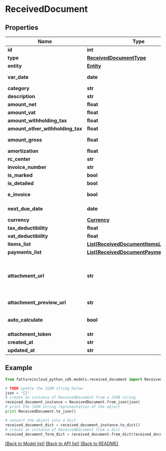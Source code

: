 # ReceivedDocument


## Properties
Name | Type | Description | Notes
------------ | ------------- | ------------- | -------------
**id** | **int** | Unique identifier of the document. | [optional] 
**type** | [**ReceivedDocumentType**](ReceivedDocumentType.md) |  | [optional] 
**entity** | [**Entity**](Entity.md) |  | [optional] 
**var_date** | **date** | Date of the document [If not specified, today date is used]. | [optional] 
**category** | **str** | Document category. | [optional] 
**description** | **str** | Document description. | [optional] 
**amount_net** | **float** | Total net amount. | [optional] 
**amount_vat** | **float** | Total vat amount. | [optional] 
**amount_withholding_tax** | **float** | Withholding tax amount. | [optional] 
**amount_other_withholding_tax** | **float** | Other withholding tax amount. | [optional] 
**amount_gross** | **float** | [Read Only] Total gross amount. | [optional] [readonly] 
**amortization** | **float** | Amortization value | [optional] 
**rc_center** | **str** | Revenue center. | [optional] 
**invoice_number** | **str** | Invoice number | [optional] 
**is_marked** | **bool** |  | [optional] 
**is_detailed** | **bool** |  | [optional] 
**e_invoice** | **bool** | [Read Only] Indicates if this is an e-invoice. | [optional] 
**next_due_date** | **date** | [Read Only] Next due date. | [optional] [readonly] 
**currency** | [**Currency**](Currency.md) |  | [optional] 
**tax_deductibility** | **float** | Tax deducibility percentage. | [optional] 
**vat_deductibility** | **float** | Vat deducibility percentage. | [optional] 
**items_list** | [**List[ReceivedDocumentItemsListItem]**](ReceivedDocumentItemsListItem.md) |  | [optional] 
**payments_list** | [**List[ReceivedDocumentPaymentsListItem]**](ReceivedDocumentPaymentsListItem.md) |  | [optional] 
**attachment_url** | **str** | [Temporary] [Read Only]  Public url of the attached file. Authomatically set if a valid attachment token is passed via POST /received_documents or PUT /received_documents/{documentId}. | [optional] [readonly] 
**attachment_preview_url** | **str** | [Temporary] [Read Only]  Attachment preview url. | [optional] [readonly] 
**auto_calculate** | **bool** | If set to false total items amount and total payments amount can be different. | [optional] 
**attachment_token** | **str** | Uploaded attachement token. | [optional] 
**created_at** | **str** |  | [optional] 
**updated_at** | **str** |  | [optional] 

## Example

```python
from fattureincloud_python_sdk.models.received_document import ReceivedDocument

# TODO update the JSON string below
json = "{}"
# create an instance of ReceivedDocument from a JSON string
received_document_instance = ReceivedDocument.from_json(json)
# print the JSON string representation of the object
print ReceivedDocument.to_json()

# convert the object into a dict
received_document_dict = received_document_instance.to_dict()
# create an instance of ReceivedDocument from a dict
received_document_form_dict = received_document.from_dict(received_document_dict)
```
[[Back to Model list]](../README.md#documentation-for-models) [[Back to API list]](../README.md#documentation-for-api-endpoints) [[Back to README]](../README.md)


